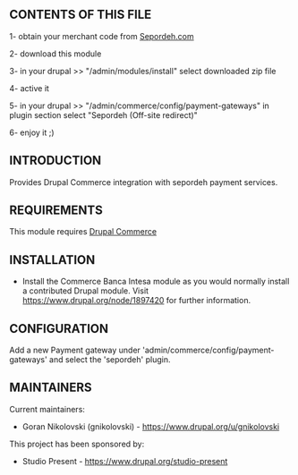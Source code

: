 CONTENTS OF THIS FILE
---------------------

1- obtain your merchant code from  [Sepordeh.com](https://sepordeh.com/)

2- download this module

3- in your drupal >> "/admin/modules/install" select downloaded zip file

4- active it

5- in your drupal >> "/admin/commerce/config/payment-gateways" in plugin section select "Sepordeh (Off-site redirect)"

6- enjoy it ;)


INTRODUCTION
------------

Provides Drupal Commerce integration with sepordeh payment services.


REQUIREMENTS
------------

This module requires [Drupal Commerce](https://drupal.org/project/commerce)


INSTALLATION
------------

 * Install the Commerce Banca Intesa module as you would normally install a
   contributed Drupal module. Visit https://www.drupal.org/node/1897420 for
   further information.


CONFIGURATION
-------------

Add a new Payment gateway under 'admin/commerce/config/payment-gateways' and
select the 'sepordeh' plugin.


MAINTAINERS
-----------

Current maintainers:
 * Goran Nikolovski (gnikolovski) - https://www.drupal.org/u/gnikolovski

This project has been sponsored by:
 * Studio Present - https://www.drupal.org/studio-present
